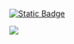 [![Static Badge](https://img.shields.io/badge/Blog-Yang%20Cao's%20Blog-blue)](https://blog.yang-cao.com/)

<picture>
  <source
    srcset="https://github-readme-stats.vercel.app/api?username=gunale0926&show_icons=true&theme=dark&rank_icon=percentile"
    media="(prefers-color-scheme: dark)"
  />
  <source
    srcset="https://github-readme-stats.vercel.app/api?username=gunale0926&show_icons=true&rank_icon=percentile"
    media="(prefers-color-scheme: light), (prefers-color-scheme: no-preference)"
  />
  <img src="https://github-readme-stats.vercel.app/api?username=gunale0926&show_icons=true&rank_icon=percentile" />
</picture>
